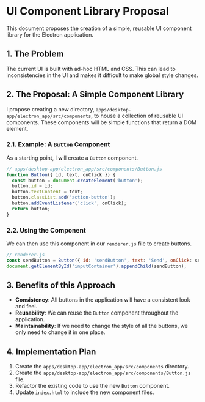 # UI Component Library Proposal

This document proposes the creation of a simple, reusable UI component library for the Electron application.

## 1. The Problem

The current UI is built with ad-hoc HTML and CSS. This can lead to inconsistencies in the UI and makes it difficult to make global style changes.

## 2. The Proposal: A Simple Component Library

I propose creating a new directory, `apps/desktop-app/electron_app/src/components`, to house a collection of reusable UI components. These components will be simple functions that return a DOM element.

### 2.1. Example: A `Button` Component

As a starting point, I will create a `Button` component.

```javascript
// apps/desktop-app/electron_app/src/components/Button.js
function Button({ id, text, onClick }) {
  const button = document.createElement('button');
  button.id = id;
  button.textContent = text;
  button.classList.add('action-button');
  button.addEventListener('click', onClick);
  return button;
}
```

### 2.2. Using the Component

We can then use this component in our `renderer.js` file to create buttons.

```javascript
// renderer.js
const sendButton = Button({ id: 'sendButton', text: 'Send', onClick: sendMessage });
document.getElementById('inputContainer').appendChild(sendButton);
```

## 3. Benefits of this Approach

*   **Consistency**: All buttons in the application will have a consistent look and feel.
*   **Reusability**: We can reuse the `Button` component throughout the application.
*   **Maintainability**: If we need to change the style of all the buttons, we only need to change it in one place.

## 4. Implementation Plan

1.  Create the `apps/desktop-app/electron_app/src/components` directory.
2.  Create the `apps/desktop-app/electron_app/src/components/Button.js` file.
3.  Refactor the existing code to use the new `Button` component.
4.  Update `index.html` to include the new component files.
